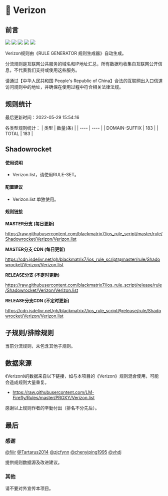 # 🧸 Verizon

## 前言

![](https://shields.io/badge/-移除重复规则-ff69b4) ![](https://shields.io/badge/-DOMAIN与DOMAIN--SUFFIX合并-green) ![](https://shields.io/badge/-DOMAIN--SUFFIX间合并-critical) ![](https://shields.io/badge/-DOMAIN--SUFFIX与DOMAIN--KEYWORD合并-blue) ![](https://shields.io/badge/-IP--CIDR(6)合并-blueviolet) 

Verizon规则由《RULE GENERATOR 规则生成器》自动生成。

分流规则是互联网公共服务的域名和IP地址汇总，所有数据均收集自互联网公开信息，不代表我们支持或使用这些服务。

请通过【中华人民共和国 People's Republic of China】合法的互联网出入口信道访问规则中的地址，并确保在使用过程中符合相关法律法规。

## 规则统计

最后更新时间：2022-05-29 15:54:16

各类型规则统计：
| 类型 | 数量(条)  | 
| ---- | ----  |
| DOMAIN-SUFFIX | 183  | 
| TOTAL | 183  | 


## Shadowrocket 

#### 使用说明
- Verizon.list，请使用RULE-SET。

#### 配置建议
- Verizon.list 单独使用。

#### 规则链接
**MASTER分支 (每日更新)**

https://raw.githubusercontent.com/blackmatrix7/ios_rule_script/master/rule/Shadowrocket/Verizon/Verizon.list

**MASTER分支 CDN (每日更新)**

https://cdn.jsdelivr.net/gh/blackmatrix7/ios_rule_script@master/rule/Shadowrocket/Verizon/Verizon.list

**RELEASE分支 (不定时更新)**

https://raw.githubusercontent.com/blackmatrix7/ios_rule_script/release/rule/Shadowrocket/Verizon/Verizon.list

**RELEASE分支CDN (不定时更新)**

https://cdn.jsdelivr.net/gh/blackmatrix7/ios_rule_script@release/rule/Shadowrocket/Verizon/Verizon.list

## 子规则/排除规则


当前分流规则，未包含其他子规则。

## 数据来源

《Verizon》的数据来自以下链接，如与本项目的《Verizon》规则混合使用，可能会造成规则大量重复。

- https://raw.githubusercontent.com/LM-Firefly/Rules/master/PROXY/Verizon.list


感谢以上规则作者的辛勤付出（排名不分先后）。

## 最后

### 感谢

[@fiiir](https://github.com/fiiir) [@Tartarus2014](https://github.com/Tartarus2014) [@zjcfynn](https://github.com/zjcfynn) [@chenyiping1995](https://github.com/chenyiping1995) [@vhdj](https://github.com/vhdj)

提供规则数据源及改进建议。

### 其他

请不要对外宣传本项目。